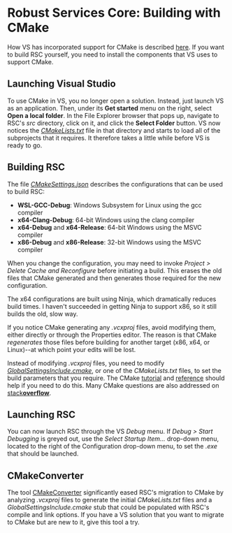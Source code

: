 # Robust Services Core: Building with CMake

How VS has incorporated support for CMake is described
[here](https://docs.microsoft.com/en-us/cpp/build/cmake-projects-in-visual-studio?view=msvc-170).
If you want to build RSC yourself, you need to install the components that
VS uses to support CMake.

## Launching Visual Studio

To use CMake in VS, you no longer open a solution. Instead, just launch
VS as an application. Then, under its **Get started** menu on the right,
select **Open a local folder**. In the File Explorer browser that pops up,
navigate to RSC's _src_ directory, click on it, and click the **Select
Folder** button. VS now notices the [_CMakeLists.txt_](/src/CMakeLists.txt)
file in that directory and starts to load all of the subprojects that it
requires. It therefore takes a little while before VS is ready to go.

## Building RSC

The file [_CMakeSettings.json_](/src/CMakeSettings.json) describes the
configurations that can be used to build RSC:

- **WSL-GCC-Debug**: Windows Subsystem for Linux using the gcc compiler
- **x64-Clang-Debug**: 64-bit Windows using the clang compiler
- **x64-Debug** and **x64-Release**: 64-bit Windows using the MSVC compiler
- **x86-Debug** and **x86-Release**: 32-bit Windows using the MSVC compiler

When you change the configuration, you may need to invoke _Project >
Delete Cache and Reconfigure_ before initiating a build. This erases the
old files that CMake generated and then generates those required for the
new configuration.

The x64 configurations are built using Ninja, which dramatically reduces
build times. I haven't succeeded in getting Ninja to support x86, so it
still builds the old, slow way.

If you notice CMake generating any _.vcxproj_ files, avoid modifying
them, either directly or through the Properties editor. The reason is
that CMake _regenerates_ those files before building for another
target (x86, x64, or Linux)--at which point your edits will be lost.

Instead of modifying _.vcxproj_ files, you need to modify
[_GlobalSettingsInclude.cmake_](/src/CMake/GlobalSettingsInclude.cmake),
or one of the _CMakeLists.txt_ files, to set the build parameters that
you require. The CMake
[tutorial](https://cmake.org/cmake/help/latest/guide/tutorial/index.html#)
and
[reference](https://cmake.org/cmake/help/latest/index.html#) should help
if you need to do this. Many CMake questions are also addressed on
[stack**overflow**](https://stackoverflow.com/questions/tagged/cmake?sort=MostVotes&edited=true).

## Launching RSC

You can now launch RSC through the VS _Debug_ menu. If _Debug > Start
Debugging_ is greyed out, use the _Select Startup Item..._ drop-down
menu, located to the right of the Configuration drop-down menu, to set
the _.exe_ that should be launched.

## CMakeConverter

The tool [CMakeConverter](https://github.com/pavelliavonau/cmakeconverter)
significantly eased RSC's migration to CMake by analyzing _.vcxproj_ files
to generate the initial _CMakeLists.txt_ files and a
_GlobalSettingsInclude.cmake_ stub that could be populated with RSC's
compile and link options. If you have a VS solution that you want to
migrate to CMake but are new to it, give this tool a try.
